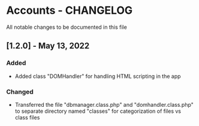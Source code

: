 # Accounts - CHANGELOG

All notable changes to be documented in this file

## [1.2.0] - May 13, 2022

### Added

- Added class \"DOMHandler\" for handling HTML scripting in the app

### Changed

- Transferred the file \"dbmanager.class.php\" and \"domhandler.class.php\" to separate directory named \"classes\" for categorization of files vs class files

